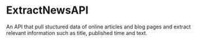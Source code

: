 # ExtractNewsAPI
An API that pull stuctured data of online articles and blog pages and extract relevant information such as title, published time and text.
